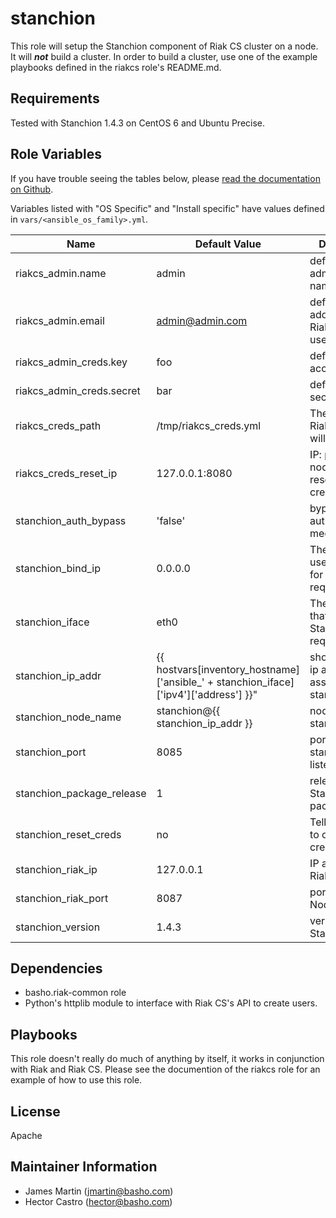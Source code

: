 stanchion
========

This role will setup the Stanchion component of Riak CS cluster on a node. It will ***not*** build a cluster.  In order to build a cluster, use one of the example playbooks defined in the riakcs role's README.md.

Requirements
------------

Tested with Stanchion 1.4.3 on CentOS 6 and Ubuntu Precise.

Role Variables
--------------

If you have trouble seeing the tables below, please [read the documentation on Github](https://github.com/basho/ansible-stanchion/blob/master/README.md).

Variables listed with "OS Specific" and "Install specific" have values defined in `vars/<ansible_os_family>.yml`.




| Name           | Default Value | Description                        |
| -------------- | ------------- | -----------------------------------|
| riakcs_admin.name | admin      | default Riak CS admin user name    |
| riakcs_admin.email | admin@admin.com | default email address for Riak CS admin user |
| riakcs_admin_creds.key | foo      | default admin access key    |
| riakcs_admin_creds.secret | bar | default admin secret key |
| riakcs_creds_path | /tmp/riakcs_creds.yml       | The path where Riak CS creds will be stored  |
| riakcs_creds_reset_ip| 127.0.0.1:8080| IP: port to CS node for resetting credentials|
| stanchion_auth_bypass | 'false'         | bypasses authentication mechanism |
| stanchion_bind_ip  | 0.0.0.0           | The IP address used to listen for Stanchion requests.   |
| stanchion_iface | eth0       | The interface that listens for Stanchion requests.   |
| stanchion_ip_addr| {{ hostvars[inventory_hostname]['ansible_' + stanchion_iface]['ipv4']['address'] }}"             |  shortcut for the ip address associated with stanchion_iface |
| stanchion_node_name | stanchion@{{ stanchion_ip_addr }} | node name for stanchion node |
| stanchion_port   | 8085| port which stanchion listens.|
|stanchion_package_release| 1| release of Stanchion package|
| stanchion_reset_creds| no             | Tell stanchion to obtain new credentials|
| stanchion_riak_ip | 127.0.0.1 | IP address of a Riak Node |
| stanchion_riak_port| 8087             | port of Riak Node
| stanchion_version | 1.4.3 |version of Stanchion |



Dependencies
------------
* basho.riak-common role
* Python's httplib module to interface with Riak CS's API to create users.


Playbooks
-------

This role doesn't really do much of anything by itself, it works in conjunction with Riak and Riak CS.  Please see the documention of the riakcs role for an example of how to use this role.


License
-------

Apache

Maintainer Information
------------------

- James Martin (<jmartin@basho.com>)
- Hector Castro (<hector@basho.com>)
